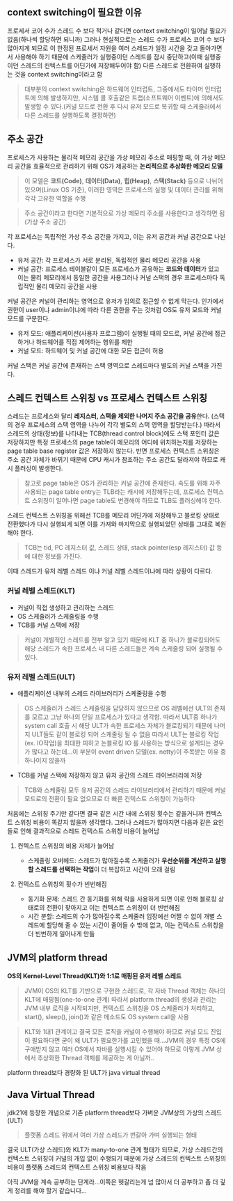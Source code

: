 ## context switching이 필요한 이유

프로세서 코어 수가 스레드 수 보다 적거나 같다면 context switching이 일어날 필요가 없음(하나씩 할당하면 되니까)
그러나 현실적으로는 스레드 수가 프로세스 코어 수 보다 많아지게 되므로 이 한정된 프로세서 자원을 여러 스레드가 일정 시간을 갖고 돌아가면서 사용해야 하기 때문에 스케줄러가 실행중이던 스레드를 잠시 중단하고(이때 실행중이던 스레드의 컨텍스트를 어딘가에 저장해두어야 함) 다른 스레드로 전환하여 실행하는 것을 context switching이라고 함

>대부분의 context switching은 하드웨어 인터럽트, 그중에서도 타이머 인터럽트에 의해 발생하지만, 시스템 콜 호출같은 트랩(소프트웨어 이벤트)에 의해서도 발생할 수 있다.(커널 모드로 전환 후 다시 유저 모드로 복귀할 때 스케줄러에서 다른 스레드를 실행하도록 결정하면)

## 주소 공간

프로세스가 사용하는 물리적 메모리 공간을 가상 메모리 주소로 매핑할 때, 이 가상 메모리 공간을 효율적으로 관리하기 위해 OS가 제공하는 **논리적으로 추상화한 메모리 모델**
>이 모델은 **코드(Code)**, **데이터(Data)**, **힙(Heap)**, **스택(Stack)** 등으로 나뉘어 있으며(Linux OS 기준), 이러한 영역은 프로세스의 실행 및 데이터 관리를 위해 각각 고유한 역할을 수행

>주소 공간이라고 한다면 기본적으로 가상 메모리 주소를 사용한다고 생각하면 됨(가상 주소 공간)

각 프로세스는 독립적인 가상 주소 공간을 가지고, 이는 유저 공간과 커널 공간으로 나뉜다.
- 유저 공간: 각 프로세스가 서로 분리된, 독립적인 물리 메모리 공간을 사용
- 커널 공간: 프로세스 테이블같이 모든 프로세스가 공유하는 **코드와 데이터**가 있고 이는 물리 메모리에서 동일한 공간을 사용그러나 커널 스택의 경우 프로세스마다 독립적인 물리 메모리 공간을 사용

커널 공간은 커널이 관리하는 영역으로 유저가 임의로 접근할 수 없게 막는다. 인가에서 권한이 user이냐 admin이냐에 따라 다른 권한을 주는 것처럼 OS도 유저 모드와 커널 모드를 구분한다.

- 유저 모드: 애플리케이션(사용자 프로그램)이 실행될 때의 모드로, 커널 공간에 접근하거나 하드웨어를 직접 제어하는 행위를 제한
- 커널 모드: 하드웨어 및 커널 공간에 대한 모든 접근이 허용

커널 스택은 커널 공간에 존재하는 스택 영역으로 스레드마다 별도의 커널 스택을 가진다. 

## 스레드 컨텍스트 스위칭 vs 프로세스 컨텍스트 스위칭

스레드는 프로세스와 달리 **레지스터, 스택을 제외한 나머지 주소 공간을 공유**한다.
(스택의 경우 프로세스의 스택 영역을 나누어 각각 별도의 스택 영역을 할당받는다.)
따라서 스레드의 상태(정보)를 나타내는 TCB(thread control block)에도 스택 포인터 값은 저장하지만 특정 프로세스의 page table이 메모리의 어디에 위치하는지를 저장하는 page table base register 값은 저장하지 않는다. 
반면 프로세스 컨텍스트 스위칭은 주소 공간 자체가 바뀌기 때문에 CPU 캐시가 참조하는 주소 공간도 달라져야 하므로 캐시 플러싱이 발생한다.
>참고로 page table은 OS가 관리하는 커널 공간에 존재한다. 속도를 위해 자주 사용되는 page table entry는 TLB라는 캐시에 저장해두는데, 프로세스 컨텍스트 스위칭이 일어나면 page table도 변경해야 하므로 TLB도 플러싱해야 한다.

스레드 컨텍스트 스위칭을 위해선 TCB를 메모리 어딘가에 저장해두고 블로킹 상태로 전환했다가 다시 실행되게 되면 이를 가져와 마지막으로 실행되었던 상태를 그대로 복원해야 한다.
>TCB는 tid, PC 레지스터 값, 스레드 상태, stack pointer(esp 레지스터) 값 등에 대한 정보를 가진다.

이때 스레드가 유저 레벨 스레드 이냐 커널 레벨 스레드이냐에 따라 상황이 다르다.

### 커널 레벨 스레드(KLT)

- 커널이 직접 생성하고 관리하는 스레드
- OS 스케줄러가 스케줄링을 수행
- TCB를 커널 스택에 저장
>커널이 개별적인 스레드를 전부 알고 있기 때문에 KLT 중 하나가 블로킹되어도 해당 스레드가 속한 프로세스 내 다른 스레드들은 계속 스케줄링 되어 실행될 수 있다.

### 유저 레벨 스레드(ULT)

- 애플리케이션 내부의 스레드 라이브러리가 스케줄링을 수행
> OS 스케줄러가 스레드 스케줄링을 담당하지 않으므로 OS 레벨에선 ULT의 존재를 모르고 그냥 하나의 단일 프로세스가 있다고 생각함. 따라서 ULT중 하나가 system call 호출 시 해당 ULT가 속한 프로세스 자체가 블로킹되기 때문에 나머지 ULT들도 같이 블로킹 되어 스케줄링 될 수 없음
> 따라서 ULT는 블로킹 작업(ex. IO작업)을 최대한 피하고 논블로킹 IO 를 사용하는 방식으로 설계되는 경우가 많다고 하는데...이 부분이 event driven 모델(ex. netty)이 주목받는 이유 중 하나이지 않을까

- TCB를 커널 스택에 저장하지 않고 유저 공간의 스레드 라이브러리에 저장

>TCB와 스케줄링 모두 유저 공간의 스레드 라이브러리에서 관리하기 때문에 커널 모드로의 전환이 필요 없으므로 더 빠른 컨텍스트 스위칭이 가능하다 

처음에는 스위칭 주기만 같다면 결국 같은 시간 내에 스위칭 횟수는 같을거니까 컨텍스트 스위칭 비용이 똑같지 않을까 생각했다. 그러나 스레드가 많아지면 다음과 같은 요인들로 인해 결과적으로 스레드 컨텍스트 스위칭 비용이 늘어남

1. 컨텍스트 스위칭의 비용 자체가 늘어남
	- 스케줄링 오버헤드: 스레드가 많아질수록 스케줄러가 **우선순위를 계산하고 실행할 스레드를 선택하는 작업**이 더 복잡하고 시간이 오래 걸림

2. 컨텍스트 스위칭의 횟수가 빈번해짐
	- 동기화 문제: 스레드 간 동기화를 위해 락을 사용하게 되면 이로 인해 블로킹 상태로의 전환이 잦아지고 이는 컨텍스트 스위칭이 더 빈번해짐
	- 시간 분할: 스레드의 수가 많아질수록 스케줄러 입장에선 어쩔 수 없이 개별 스레드에 할당해 줄 수 있는 시간이 줄어들 수 밖에 없고, 이는 컨텍스트 스위칭을 더 빈번하게 일어나게 만듦


## JVM의 platform thread

**OS의 Kernel-Level Thread(KLT)와 1:1로 매핑된 유저 레벨 스레드**
>JVM이 OS의 KLT를 기반으로 구현한 스레드로, 각 자바 Thread 객체는 하나의 KLT에 매핑됨(one-to-one 관계)
>따라서 platform thread의 생성과 관리는 JVM 내부 로직을 시작되지만, 컨텍스트 스위칭을 OS 스케줄러가 처리하고, start(), sleep(), join()과 같은 메소드도 OS system call을 사용

>KLT와 1대1 관계이고 결국 모든 로직을 커널이 수행해야 하므로 커널 모드 진입이 필요하다면 굳이 왜 ULT가 필요한가를 고민했을 때...JVM의 경우 특정 OS에 구애받지 않고 여러 OS에서 자바를 실행시킬 수 있어야 하므로 이렇게 JVM 상에서 추상화한 Thread 객체를 제공하는 게 아닐까..

platform thread보다 경량화 된 ULT가 java virtual thread
## Java Virtual Thread

jdk21에 등장한 개념으로 기존 platform thread보다 가벼운 JVM상의 가상의 스레드(ULT)
>플랫폼 스레드 위에서 여러 가상 스레드가 번갈아 가며 실행되는 형태

결국 ULT(가상 스레드)와 KLT가 many-to-one 관계 형태가 되므로, 가상 스레드간의 컨텍스트 스위칭이 커널의 개입 없이 수행되기 때문에 가상 스레드의 컨텍스트 스위칭의 비용이 플랫폼 스레드의 컨텍스트 스위칭 비용보다 작음

아직 JVM을 계속 공부하는 단계라...이쪽은 헷갈리는게 넘 많아서 더 공부하고 좀 더 깊게 정리를 해야 할거 같습니다...

